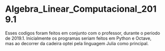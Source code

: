 # Algebra_Linear_Computacional_2019.1

Esses codigos foram feitos em conjunto com o professor, durante o periodo de 2019.1.
Inicialmente os programas seriam feitos em Python e Octave, mas ao decorrer da cadeira optei pela linguagem Julia como principal.
